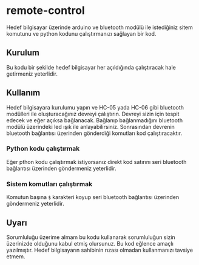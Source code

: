# remote-control

Hedef bilgisayar üzerinde arduino ve bluetooth modülü ile istediğiniz sitem komutunu ve python kodunu çalıştırmanızı sağlayan bir kod.

## Kurulum
Bu kodu bir şekilde hedef bilgisayar her açıldığında çalıştıracak hale getirmeniz yeterlidir.

## Kullanım
Hedef bilgisayara kurulumu yapın ve HC-05 yada HC-06 gibi bluetooth modülleri ile oluşturacağınız devreyi çalıştırın. Devreyi sizin için tespit edecek ve eğer açıksa bağlanacak. Bağlanıp bağlanmadığını bluetooth modülü üzerindeki led ışık ile anlayabilirsiniz. Sonrasından devrenin bluetooth bağlantısı üzerinden gönderdiği komutları kod çalıştıracaktır.

### Python kodu çalıştırmak

Eğer pthon kodu çalıştırmak istiyorsanız direkt kod satırını seri bluetooth bağlantısı üzerinden göndermeniz yeterlidir.

### Sistem komutları çalıştırmak

Komutun başına `$` karakteri koyup seri bluetooth bağlantısı üzerinden göndermeniz yeterlidir.

## Uyarı

Sorumluluğu üzerime almam bu kodu kullanarak sorumluluğun sizin üzerinizde olduğunu kabul etmiş olursunuz. Bu kod eğlence amaçlı yazılmıştır. Hedef bilgisayarın sahibinin rızası olmadan kullanmanızı tavsiye etmem.